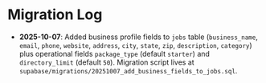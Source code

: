 # Migration Log

- **2025-10-07**: Added business profile fields to `jobs` table (`business_name`, `email`, `phone`, `website`, `address`, `city`, `state`, `zip`, `description`, `category`) plus operational fields `package_type` (default `starter`) and `directory_limit` (default `50`). Migration script lives at `supabase/migrations/20251007_add_business_fields_to_jobs.sql`.
